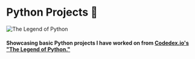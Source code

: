 # Python Projects 🐍
![The Legend of Python](https://media.dev.to/cdn-cgi/image/width=1000,height=420,fit=cover,gravity=auto,format=auto/https%3A%2F%2Fdev-to-uploads.s3.amazonaws.com%2Fuploads%2Farticles%2Fhjdsgh66s6o1ry1zcci3.png "The Legend of Python") <br>
#### Showcasing basic Python projects I have worked on from [Codedex.io's](https://www.codedex.io/) ["The Legend of Python."](www.codedex.io/python) 
